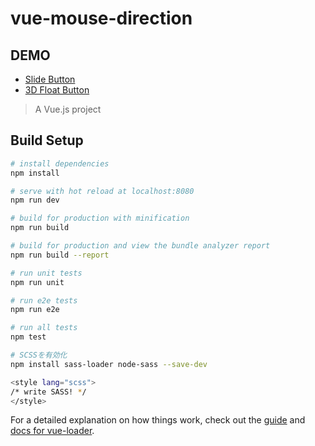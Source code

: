# vue-mouse-direction

## DEMO
<ul>
	<li><a href="https://yoshihitofujiwara.github.io/vue-mouse-direction/#/slide-button-list" target="_blank">Slide Button</a></li>
	<li><a href="https://yoshihitofujiwara.github.io/vue-mouse-direction/#/3d-float-button" target="_blank">3D Float Button</a></li>
</ul>



> A Vue.js project

## Build Setup

``` bash
# install dependencies
npm install

# serve with hot reload at localhost:8080
npm run dev

# build for production with minification
npm run build

# build for production and view the bundle analyzer report
npm run build --report

# run unit tests
npm run unit

# run e2e tests
npm run e2e

# run all tests
npm test

# SCSSを有効化
npm install sass-loader node-sass --save-dev

<style lang="scss">
/* write SASS! */
</style>
```

For a detailed explanation on how things work, check out the [guide](http://vuejs-templates.github.io/webpack/) and [docs for vue-loader](http://vuejs.github.io/vue-loader).
